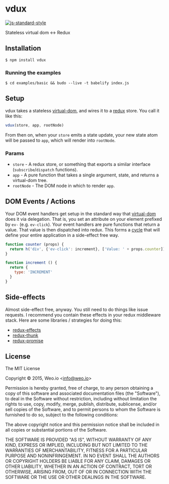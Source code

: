
# vdux

[![js-standard-style](https://img.shields.io/badge/code%20style-standard-brightgreen.svg?style=flat)](https://github.com/feross/standard)

Stateless virtual dom &lt;-&gt; Redux

## Installation

    $ npm install vdux

### Running the examples

    $ cd examples/basic && budo --live -t babelify index.js

## Setup

vdux takes a stateless [virtual-dom](https://github.com/Matt-Esch/virtual-dom), and wires it to a [redux](https://github.com/rackt/redux) store.  You call it like this:

```javascript
vdux(store, app, rootNode)
```

From then on, when your `store` emits a state update, your new state atom will be passed to `app`, which will render into `rootNode`.

### Params

  * `store` - A redux store, or something that exports a similar interface (`subscribe`/`dispatch` functions).
  * `app` - A pure function that takes a single argument, state, and returns a virtual-dom tree.
  * `rootNode` - The DOM node in which to render `app`.

## DOM Events / Actions

Your DOM event handlers get setup in the standard way that [virtual-dom](https://github.com/Matt-Esch/virtual-dom) does it via delegation.  That is, you set an attribute on your element prefixed by `ev-` (e.g. `ev-click`).  Your event handlers are pure functions that return a value.  That value is then dispatched into redux.  This forms a [cycle](https://github.com/cyclejs/cycle-core) that will define your entire application in a side-effect free way.

```javascript
function counter (props) {
  return h('div', {'ev-click': increment}, ['Value: ' + props.counter])
}

function increment () {
  return {
    type: 'INCREMENT'
  }
}
```

## Side-effects

Almost side-effect free, anyway.  You still need to do things like issue requests.  I recommend you contain these effects in your redux middleware stack.  Here are some libraries / strategies for doing this:

  * [redux-effects](https://github.com/redux-effects/redux-effects)
  * [redux-thunk](https://github.com/gaearon/redux-thunk)
  * [redux-promise](https://github.com/acdlite/redux-promise)

## License

The MIT License

Copyright &copy; 2015, Weo.io &lt;info@weo.io&gt;

Permission is hereby granted, free of charge, to any person obtaining a copy of this software and associated documentation files (the "Software"), to deal in the Software without restriction, including without limitation the rights to use, copy, modify, merge, publish, distribute, sublicense, and/or sell copies of the Software, and to permit persons to whom the Software is furnished to do so, subject to the following conditions:

The above copyright notice and this permission notice shall be included in all copies or substantial portions of the Software.

THE SOFTWARE IS PROVIDED "AS IS", WITHOUT WARRANTY OF ANY KIND, EXPRESS OR IMPLIED, INCLUDING BUT NOT LIMITED TO THE WARRANTIES OF MERCHANTABILITY, FITNESS FOR A PARTICULAR PURPOSE AND NONINFRINGEMENT. IN NO EVENT SHALL THE AUTHORS OR COPYRIGHT HOLDERS BE LIABLE FOR ANY CLAIM, DAMAGES OR OTHER LIABILITY, WHETHER IN AN ACTION OF CONTRACT, TORT OR OTHERWISE, ARISING FROM, OUT OF OR IN CONNECTION WITH THE SOFTWARE OR THE USE OR OTHER DEALINGS IN THE SOFTWARE.
